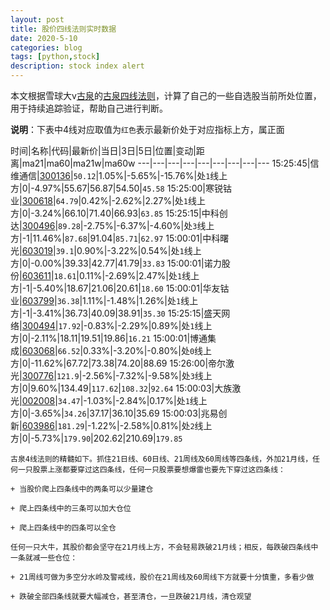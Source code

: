 ```yaml
---
layout: post
title: 股价四线法则实时数据
date: 2020-5-10
categories: blog
tags: [python,stock]
description: stock index alert
---
```



本文根据雪球大v[古泉](https://xueqiu.com/u/7148646888)的[古泉四线法则](https://xueqiu.com/7148646888/130498192)，计算了自己的一些自选股当前所处位置，用于持续追踪验证，帮助自己进行判断。

**说明**：下表中4线对应取值为`红色`表示最新价处于对应指标上方，属正面

时间|名称|代码|最新价|当日|3日|5日|位置|变动|距离|ma21|ma60|ma21w|ma60w
---|---|---|---|---|---|---|---|---
15:25:45|信维通信|[300136](https://xueqiu.com/S/SZ300136)|`50.12`|1.05%|-5.65%|-15.76%|处`1`线上方|0|-4.97%|55.67|56.87|54.50|`45.58`
15:25:00|寒锐钴业|[300618](https://xueqiu.com/S/SZ300618)|`64.79`|0.42%|-2.62%|2.27%|处`1`线上方|0|-3.24%|66.10|71.40|66.93|`63.85`
15:25:15|中科创达|[300496](https://xueqiu.com/S/SZ300496)|`89.28`|-2.75%|-6.37%|-4.60%|处`3`线上方|-1|11.46%|`87.68`|91.04|`85.71`|`62.97`
15:00:01|中科曙光|[603019](https://xueqiu.com/S/SH603019)|`39.1`|0.90%|-3.22%|0.54%|处`1`线上方|0|-0.00%|39.33|42.77|41.79|`33.83`
15:00:01|诺力股份|[603611](https://xueqiu.com/S/SH603611)|`18.61`|0.11%|-2.69%|2.47%|处`1`线上方|-1|-5.40%|18.67|21.06|20.61|`18.60`
15:00:01|华友钴业|[603799](https://xueqiu.com/S/SH603799)|`36.38`|1.11%|-1.48%|1.26%|处`1`线上方|-1|-3.41%|36.73|40.09|38.91|`35.30`
15:25:15|盛天网络|[300494](https://xueqiu.com/S/SZ300494)|`17.92`|-0.83%|-2.29%|0.89%|处`1`线上方|0|-2.11%|18.11|19.51|19.86|`16.21`
15:00:01|博通集成|[603068](https://xueqiu.com/S/SH603068)|`66.52`|0.33%|-3.20%|-0.80%|处`0`线上方|0|-11.62%|67.72|73.38|74.20|88.69
15:26:00|帝尔激光|[300776](https://xueqiu.com/S/SZ300776)|`121.9`|-2.56%|-7.32%|-9.58%|处`3`线上方|0|9.60%|134.49|`117.62`|`108.32`|`92.64`
15:00:03|大族激光|[002008](https://xueqiu.com/S/SZ002008)|`34.47`|-1.03%|-2.84%|0.17%|处`1`线上方|0|-3.65%|`34.26`|37.17|36.10|35.69
15:00:03|兆易创新|[603986](https://xueqiu.com/S/SH603986)|`181.29`|-1.22%|-2.58%|0.81%|处`2`线上方|0|-5.73%|`179.90`|202.62|210.69|`179.85`

```
古泉4线法则的精髓如下。抓住21日线、60日线、21周线及60周线等四条线，外加21月线，任何一只股票上涨都要穿过这四条线，任何一只股票要想爆雷也要先下穿过这四条线：

+ 当股价爬上四条线中的两条可以少量建仓

+ 爬上四条线中的三条可以加大仓位

+ 爬上四条线中的四条可以全仓

任何一只大牛，其股价都会坚守在21月线上方，不会轻易跌破21月线；相反，每跌破四条线中一条就减一些仓位：

+ 21周线可做为多空分水岭及警戒线，股价在21周线及60周线下方就要十分慎重，多看少做

+ 跌破全部四条线就要大幅减仓，甚至清仓，一旦跌破21月线，清仓观望
```